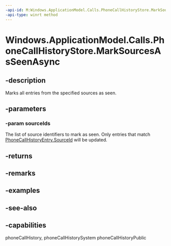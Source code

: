 ```yaml
---
-api-id: M:Windows.ApplicationModel.Calls.PhoneCallHistoryStore.MarkSourcesAsSeenAsync(Windows.Foundation.Collections.IIterable{System.String})
-api-type: winrt method
---
```


<!-- Method syntax
public Windows.Foundation.IAsyncAction MarkSourcesAsSeenAsync(Windows.Foundation.Collections.IIterable<System.String> sourceIds)
-->

# Windows.ApplicationModel.Calls.PhoneCallHistoryStore.MarkSourcesAsSeenAsync

## -description
Marks all entries from the specified sources as seen.

## -parameters
### -param sourceIds
The list of source identifiers to mark as seen. Only entries that match [PhoneCallHistoryEntry.SourceId](phonecallhistoryentry_sourceid.md) will be updated.

## -returns


## -remarks

## -examples

## -see-also


## -capabilities
phoneCallHistory, phoneCallHistorySystem
phoneCallHistoryPublic
